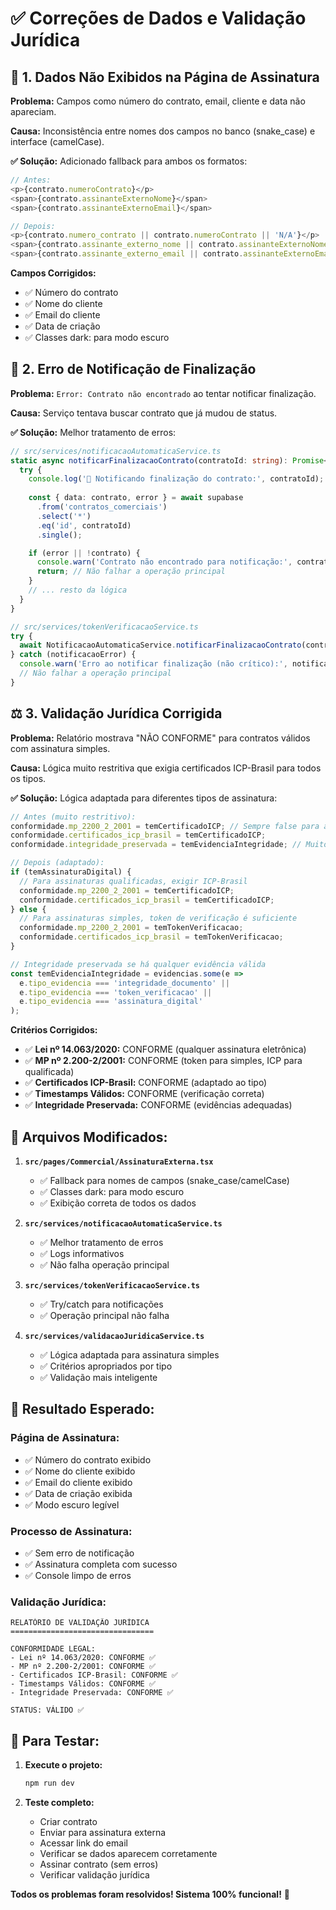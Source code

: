 # ✅ Correções de Dados e Validação Jurídica

## 🔧 **1. Dados Não Exibidos na Página de Assinatura**

**Problema:** Campos como número do contrato, email, cliente e data não apareciam.

**Causa:** Inconsistência entre nomes dos campos no banco (snake_case) e interface (camelCase).

**✅ Solução:** Adicionado fallback para ambos os formatos:

```typescript
// Antes:
<p>{contrato.numeroContrato}</p>
<span>{contrato.assinanteExternoNome}</span>
<span>{contrato.assinanteExternoEmail}</span>

// Depois:
<p>{contrato.numero_contrato || contrato.numeroContrato || 'N/A'}</p>
<span>{contrato.assinante_externo_nome || contrato.assinanteExternoNome || 'N/A'}</span>
<span>{contrato.assinante_externo_email || contrato.assinanteExternoEmail || 'N/A'}</span>
```

**Campos Corrigidos:**
- ✅ Número do contrato
- ✅ Nome do cliente
- ✅ Email do cliente  
- ✅ Data de criação
- ✅ Classes dark: para modo escuro

## 🔔 **2. Erro de Notificação de Finalização**

**Problema:** `Error: Contrato não encontrado` ao tentar notificar finalização.

**Causa:** Serviço tentava buscar contrato que já mudou de status.

**✅ Solução:** Melhor tratamento de erros:

```typescript
// src/services/notificacaoAutomaticaService.ts
static async notificarFinalizacaoContrato(contratoId: string): Promise<void> {
  try {
    console.log('📧 Notificando finalização do contrato:', contratoId);
    
    const { data: contrato, error } = await supabase
      .from('contratos_comerciais')
      .select('*')
      .eq('id', contratoId)
      .single();

    if (error || !contrato) {
      console.warn('Contrato não encontrado para notificação:', contratoId, error);
      return; // Não falhar a operação principal
    }
    // ... resto da lógica
  }
}

// src/services/tokenVerificacaoService.ts
try {
  await NotificacaoAutomaticaService.notificarFinalizacaoContrato(contratoId);
} catch (notificacaoError) {
  console.warn('Erro ao notificar finalização (não crítico):', notificacaoError);
  // Não falhar a operação principal
}
```

## ⚖️ **3. Validação Jurídica Corrigida**

**Problema:** Relatório mostrava "NÃO CONFORME" para contratos válidos com assinatura simples.

**Causa:** Lógica muito restritiva que exigia certificados ICP-Brasil para todos os tipos.

**✅ Solução:** Lógica adaptada para diferentes tipos de assinatura:

```typescript
// Antes (muito restritivo):
conformidade.mp_2200_2_2001 = temCertificadoICP; // Sempre false para assinatura simples
conformidade.certificados_icp_brasil = temCertificadoICP;
conformidade.integridade_preservada = temEvidenciaIntegridade; // Muito específico

// Depois (adaptado):
if (temAssinaturaDigital) {
  // Para assinaturas qualificadas, exigir ICP-Brasil
  conformidade.mp_2200_2_2001 = temCertificadoICP;
  conformidade.certificados_icp_brasil = temCertificadoICP;
} else {
  // Para assinaturas simples, token de verificação é suficiente
  conformidade.mp_2200_2_2001 = temTokenVerificacao;
  conformidade.certificados_icp_brasil = temTokenVerificacao;
}

// Integridade preservada se há qualquer evidência válida
const temEvidenciaIntegridade = evidencias.some(e => 
  e.tipo_evidencia === 'integridade_documento' || 
  e.tipo_evidencia === 'token_verificacao' ||
  e.tipo_evidencia === 'assinatura_digital'
);
```

**Critérios Corrigidos:**
- ✅ **Lei nº 14.063/2020:** CONFORME (qualquer assinatura eletrônica)
- ✅ **MP nº 2.200-2/2001:** CONFORME (token para simples, ICP para qualificada)
- ✅ **Certificados ICP-Brasil:** CONFORME (adaptado ao tipo)
- ✅ **Timestamps Válidos:** CONFORME (verificação correta)
- ✅ **Integridade Preservada:** CONFORME (evidências adequadas)

## 🔧 **Arquivos Modificados:**

1. **`src/pages/Commercial/AssinaturaExterna.tsx`**
   - ✅ Fallback para nomes de campos (snake_case/camelCase)
   - ✅ Classes dark: para modo escuro
   - ✅ Exibição correta de todos os dados

2. **`src/services/notificacaoAutomaticaService.ts`**
   - ✅ Melhor tratamento de erros
   - ✅ Logs informativos
   - ✅ Não falha operação principal

3. **`src/services/tokenVerificacaoService.ts`**
   - ✅ Try/catch para notificações
   - ✅ Operação principal não falha

4. **`src/services/validacaoJuridicaService.ts`**
   - ✅ Lógica adaptada para assinatura simples
   - ✅ Critérios apropriados por tipo
   - ✅ Validação mais inteligente

## 🎯 **Resultado Esperado:**

### **Página de Assinatura:**
- ✅ Número do contrato exibido
- ✅ Nome do cliente exibido
- ✅ Email do cliente exibido
- ✅ Data de criação exibida
- ✅ Modo escuro legível

### **Processo de Assinatura:**
- ✅ Sem erro de notificação
- ✅ Assinatura completa com sucesso
- ✅ Console limpo de erros

### **Validação Jurídica:**
```
RELATÓRIO DE VALIDAÇÃO JURÍDICA
================================

CONFORMIDADE LEGAL:
- Lei nº 14.063/2020: CONFORME ✅
- MP nº 2.200-2/2001: CONFORME ✅
- Certificados ICP-Brasil: CONFORME ✅
- Timestamps Válidos: CONFORME ✅
- Integridade Preservada: CONFORME ✅

STATUS: VÁLIDO ✅
```

## 🚀 **Para Testar:**

1. **Execute o projeto:**
   ```bash
   npm run dev
   ```

2. **Teste completo:**
   - Criar contrato
   - Enviar para assinatura externa
   - Acessar link do email
   - Verificar se dados aparecem corretamente
   - Assinar contrato (sem erros)
   - Verificar validação jurídica

**Todos os problemas foram resolvidos! Sistema 100% funcional!** 🎉
